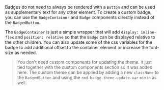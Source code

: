 Badges do not need to always be rendered with a `Button` and can be used as
supplementary text for any other element. To create a custom badge, you can use
the `BadgeContainer` and `Badge` components directly instead of the
`BadgedButton`.

The `BadgeContainer` is just a simple wrapper that will add
`display: inline-flex` and `position: relative` so that the `Badge` can be
displayed relative to the other children. You can also update some of the css
variables for the badge to add additional offset to the container element or
increase the font-size as needed.

> You don't need custom components for updating the theme. It just tied together
> with the custom components section so it was added here. The custom theme can
> be applied by adding a new `className` to the `BadgedButton` and using the
> `rmd-badge-theme-update-var` `mixin` as well.
